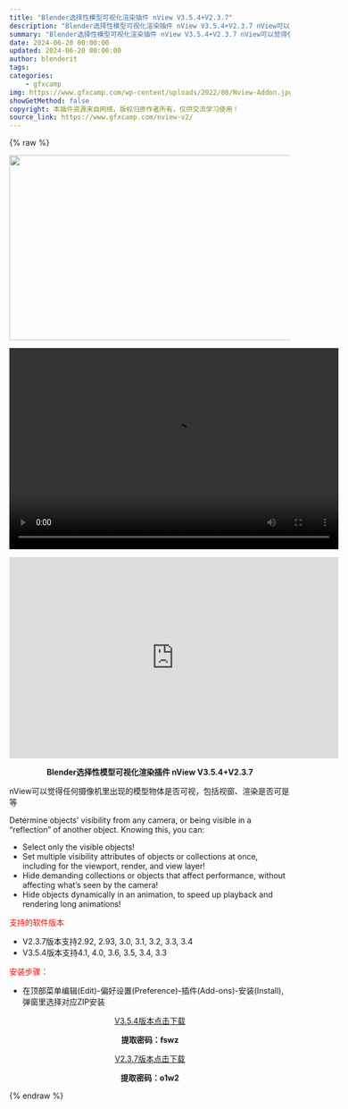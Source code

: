 ```yaml
---
title: "Blender选择性模型可视化渲染插件 nView V3.5.4+V2.3.7"
description: "Blender选择性模型可视化渲染插件 nView V3.5.4+V2.3.7 nView可以觉得任何摄像机里出现的模型物体是否可视，包括视窗、渲染是否可是等 Determine objects&#8..."
summary: "Blender选择性模型可视化渲染插件 nView V3.5.4+V2.3.7 nView可以觉得任何摄像机里出现的模型物体是否可视，包括视窗、渲染是否可是等 Determine objects&#8..."
date: 2024-06-20 00:00:00
updated: 2024-06-20 00:00:00
author: blenderit
tags: 
categories:
    - gfxcamp
img: https://www.gfxcamp.com/wp-content/uploads/2022/08/Nview-Addon.jpg
showGetMethod: false
copyright: 本插件资源来自网络，版权归原作者所有，仅供交流学习使用！
source_link: https://www.gfxcamp.com/nview-v2/
---
```


{% raw %}
<div><p><img decoding="async" class="aligncenter size-full wp-image-105706" src="https://www.gfxcamp.com/wp-content/uploads/2022/08/Nview-Addon.jpg" data-src="https://www.gfxcamp.com/wp-content/uploads/2022/08/Nview-Addon.jpg" alt="" width="590" height="331" data-srcset="https://www.gfxcamp.com/wp-content/uploads/2022/08/Nview-Addon.jpg 590w, https://www.gfxcamp.com/wp-content/uploads/2022/08/Nview-Addon-150x84.jpg 150w" data-sizes="(max-width: 590px) 100vw, 590px"><br>
</p><center><div style="width: 590px;" class="wp-video"><!--[if lt IE 9]><script>document.createElement('video');</script><![endif]-->
<video class="wp-video-shortcode" id="video-105705-1" width="590" height="360" preload="true" controls="controls"><source type="video/mp4" src="http://cloud.video.taobao.com/play/u/null/p/1/e/6/t/1/453694405560.mp4?_=1"></source><a href="http://cloud.video.taobao.com/play/u/null/p/1/e/6/t/1/453694405560.mp4">http://cloud.video.taobao.com/play/u/null/p/1/e/6/t/1/453694405560.mp4</a></video></div></center><p style="text-align: center;"><strong><iframe loading="lazy" src="https://player.youku.com/embed/XNTg5MTI4NzE3Ng==" width="590" height="360" frameborder="0" allowfullscreen="allowfullscreen"></iframe></strong></p><p style="text-align: center;"><strong>Blender选择性模型可视化渲染插件 nView V3.5.4+V2.3.7</strong></p><p>nView可以觉得任何摄像机里出现的模型物体是否可视，包括视窗、渲染是否可是等</p><p>Determine objects’ visibility from any camera, or being visible in a “reflection” of another object. Knowing this, you can:</p><ul>
<li>Select only the visible objects!</li>
<li>Set multiple visibility attributes of objects or collections at once, including for the viewport, render, and view layer!</li>
<li>Hide demanding collections or objects that affect performance, without affecting what’s seen by the camera!</li>
<li>Hide objects dynamically in an animation, to speed up playback and rendering long animations!</li>
</ul><p><span style="color: #ff0000;">支持的软件版本</span></p><ul>
<li>V2.3.7版本支持2.92, 2.93, 3.0, 3.1, 3.2, 3.3, 3.4</li>
<li>V3.5.4版本支持4.1, 4.0, 3.6, 3.5, 3.4, 3.3</li>
</ul><p><span style="color: #ff0000;">安装步骤：</span></p><ul>
<li>在顶部菜单编辑(Edit)-偏好设置(Preference)-插件(Add-ons)-安装(Install),弹窗里选择对应ZIP安装</li>
</ul><p style="text-align: center;"><a class="maxbutton-3 maxbutton maxbutton-baidu" target="_blank" rel="noopener" href="https://pan.baidu.com/s/1dcXTyYWgoeVF1TJmDJhMLw?pwd=fswz"><span class="mb-text">V3.5.4版本点击下载</span></a></p><p style="text-align: center;"><strong>提取密码：fswz</strong></p><p style="text-align: center;"><a class="maxbutton-3 maxbutton maxbutton-baidu" target="_blank" rel="noopener" href="https://pan.baidu.com/s/1WxZE4JgGxFZ0TTG0H5h29g?pwd=o1w2"><span class="mb-text">V2.3.7版本点击下载</span></a></p><p style="text-align: center;"><strong>提取密码：o1w2</strong></p></div>
<div style="display: none">gfxcamp</div>
{% endraw %}
